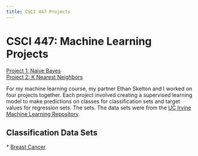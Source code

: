 ```yaml
---
title: CSCI 447 Projects
---
```


<h1>CSCI 447: Machine Learning Projects</h1>

[Project 1: Naive Bayes](/naive_bayes.md)\
[Project 2: K Nearest Neighbors](/k_nearest_neighbors.md)

For my machine learning course, my partner Ethan Skelton and I worked on four projects together. Each project involved creating a supervised learning model to make predictions on classes for classification sets and target values for regression sets. The sets. The data sets were from the <a href = "https://archive.ics.uci.edu/datasets">UC Irvine Machine Learning Repository</a>.

<h2>Classification Data Sets</h2>
* <a href = "https://archive.ics.uci.edu/dataset/15/breast+cancer+wisconsin+original">Breast Cancer</a>

